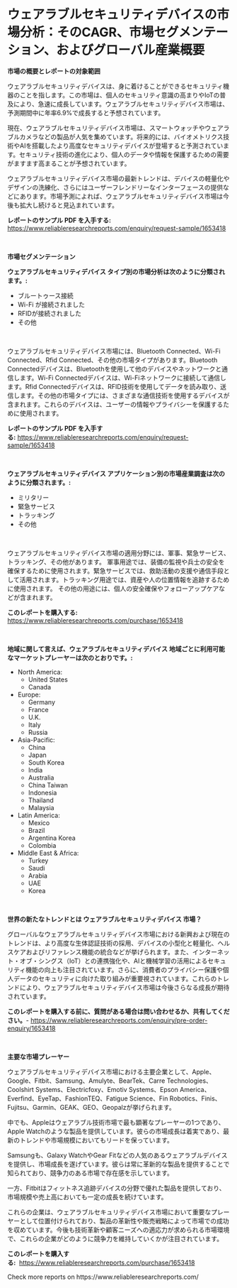 <p><h1>ウェアラブルセキュリティデバイスの市場分析：そのCAGR、市場セグメンテーション、およびグローバル産業概要</h1></p><p><strong>市場の概要とレポートの対象範囲</strong></p>
<p><p>ウェアラブルセキュリティデバイスは、身に着けることができるセキュリティ機器のことを指します。この市場は、個人のセキュリティ意識の高まりやIoTの普及により、急速に成長しています。ウェアラブルセキュリティデバイス市場は、予測期間中に年率6.9%で成長すると予想されています。</p><p>現在、ウェアラブルセキュリティデバイス市場は、スマートウォッチやウェアラブルカメラなどの製品が人気を集めています。将来的には、バイオメトリクス技術やAIを搭載したより高度なセキュリティデバイスが登場すると予測されています。セキュリティ技術の進化により、個人のデータや情報を保護するための需要がますます高まることが予想されています。</p><p>ウェアラブルセキュリティデバイス市場の最新トレンドは、デバイスの軽量化やデザインの洗練化、さらにはユーザーフレンドリーなインターフェースの提供などにあります。市場予測によれば、ウェアラブルセキュリティデバイス市場は今後も拡大し続けると見込まれています。</p></p>
<p><strong>レポートのサンプル PDF を入手する:</strong> <a href="https://www.reliableresearchreports.com/enquiry/request-sample/1653418">https://www.reliableresearchreports.com/enquiry/request-sample/1653418</a></p>
<p>&nbsp;</p>
<p><strong>市場セグメンテーション</strong></p>
<p><strong>ウェアラブルセキュリティデバイス タイプ別の市場分析は次のように分類されます。:</strong></p>
<p><ul><li>ブルートゥース接続</li><li>Wi-Fi が接続されました</li><li>RFIDが接続されました</li><li>その他</li></ul></p>
<p>&nbsp;</p>
<p><p>ウェアラブルセキュリティデバイス市場には、Bluetooth Connected、Wi-Fi Connected、Rfid Connected、その他の市場タイプがあります。Bluetooth Connectedデバイスは、Bluetoothを使用して他のデバイスやネットワークと通信します。Wi-Fi Connectedデバイスは、Wi-Fiネットワークに接続して通信します。Rfid Connectedデバイスは、RFID技術を使用してデータを読み取り、送信します。その他の市場タイプには、さまざまな通信技術を使用するデバイスが含まれます。これらのデバイスは、ユーザーの情報やプライバシーを保護するために使用されます。</p></p>
<p><strong>レポートのサンプル PDF を入手する:</strong>&nbsp;<a href="https://www.reliableresearchreports.com/enquiry/request-sample/1653418">https://www.reliableresearchreports.com/enquiry/request-sample/1653418</a></p>
<p>&nbsp;</p>
<p><strong> ウェアラブルセキュリティデバイス アプリケーション別の市場産業調査は次のように分類されます。:</strong></p>
<p><ul><li>ミリタリー</li><li>緊急サービス</li><li>トラッキング</li><li>その他</li></ul></p>
<p>&nbsp;</p>
<p><p>ウェアラブルセキュリティデバイス市場の適用分野には、軍事、緊急サービス、トラッキング、その他があります。 軍事用途では、装備の監視や兵士の安全を確保するために使用されます。緊急サービスでは、救助活動の支援や通信手段として活用されます。トラッキング用途では、資産や人の位置情報を追跡するために使用されます。 その他の用途には、個人の安全確保やフォローアップケアなどが含まれます。</p></p>
<p><strong>このレポートを購入する:</strong>&nbsp; <a href="https://www.reliableresearchreports.com/purchase/1653418">https://www.reliableresearchreports.com/purchase/1653418</a></p>
<p>&nbsp;</p>
<p><strong>地域に関して言えば、ウェアラブルセキュリティデバイス 地域ごとに利用可能なマーケットプレーヤーは次のとおりです。:</strong></p>
<p><ul>
    <li>
        North America:
        <ul>
            <li>United States</li>
            <li>Canada</li>
        </ul>
    </li>
    <li>
        Europe:
        <ul>
            <li>Germany</li>
            <li>France</li>
            <li>U.K.</li>
            <li>Italy</li>
            <li>Russia</li>
        </ul>
    </li>
    <li>
        Asia-Pacific:
        <ul>
            <li>China</li>
            <li>Japan</li>
            <li>South Korea</li>
            <li>India</li>
            <li>Australia</li>
            <li>China Taiwan</li>
            <li>Indonesia</li>
            <li>Thailand</li>
            <li>Malaysia</li>
        </ul>
    </li>
    <li>
        Latin America:
        <ul>
            <li>Mexico</li>
            <li>Brazil</li>
            <li>Argentina Korea</li>
            <li>Colombia</li>
        </ul>
    </li>
    <li>
        Middle East & Africa:
        <ul>
            <li>Turkey</li>
            <li>Saudi</li>
            <li>Arabia</li>
            <li>UAE</li>
            <li>Korea</li>
        </ul>
    </li>
    </ul></p>
<p>&nbsp;</p>
<p><strong>世界の新たなトレンドとは ウェアラブルセキュリティデバイス 市場？</strong></p>
<p><p>グローバルなウェアラブルセキュリティデバイス市場における新興および現在のトレンドは、より高度な生体認証技術の採用、デバイスの小型化と軽量化、ヘルスケアおよびリファレンス機能の統合などが挙げられます。また、インターネット・オブ・シングス（IoT）との連携強化や、AIと機械学習の活用によるセキュリティ機能の向上も注目されています。さらに、消費者のプライバシー保護や個人データのセキュリティに向けた取り組みが重要視されています。これらのトレンドにより、ウェアラブルセキュリティデバイス市場は今後さらなる成長が期待されています。</p></p>
<p><strong>このレポートを購入する前に、質問がある場合は問い合わせるか、共有してください。</strong>- <a href="https://www.reliableresearchreports.com/enquiry/pre-order-enquiry/1653418">https://www.reliableresearchreports.com/enquiry/pre-order-enquiry/1653418</a></p>
<p>&nbsp;</p>
<p><strong>主要な市場プレーヤー</strong></p>
<p><p>ウェアラブルセキュリティデバイス市場における主要企業として、Apple、Google、Fitbit、Samsung、Amulyte、BearTek、Carre Technologies、Coolshirt Systems、Electricfoxy、Emotiv Systems、Epson America、Everfind、EyeTap、FashionTEQ、Fatigue Science、Fin Robotics、Finis、Fujitsu、Garmin、GEAK、GEO、Geopalzが挙げられます。</p><p>中でも、Appleはウェアラブル技術市場で最も顕著なプレーヤーの1つであり、Apple Watchのような製品を提供しています。彼らの市場成長は着実であり、最新のトレンドや市場規模においてもリードを保っています。</p><p>Samsungも、Galaxy WatchやGear Fitなどの人気のあるウェアラブルデバイスを提供し、市場成長を遂げています。彼らは常に革新的な製品を提供することで知られており、競争力のある市場で存在感を示しています。</p><p>一方、Fitbitはフィットネス追跡デバイスの分野で優れた製品を提供しており、市場規模や売上高においても一定の成長を続けています。</p><p>これらの企業は、ウェアラブルセキュリティデバイス市場において重要なプレーヤーとして位置付けられており、製品の革新性や販売戦略によって市場での成功を収めています。今後も技術革新や顧客ニーズへの適応力が求められる市場環境で、これらの企業がどのように競争力を維持していくかが注目されています。</p></p>
<p><strong>このレポートを購入する:</strong>&nbsp;&nbsp;<a href="https://www.reliableresearchreports.com/purchase/1653418">https://www.reliableresearchreports.com/purchase/1653418</a></p>
<p>Check more reports on https://www.reliableresearchreports.com/</p>